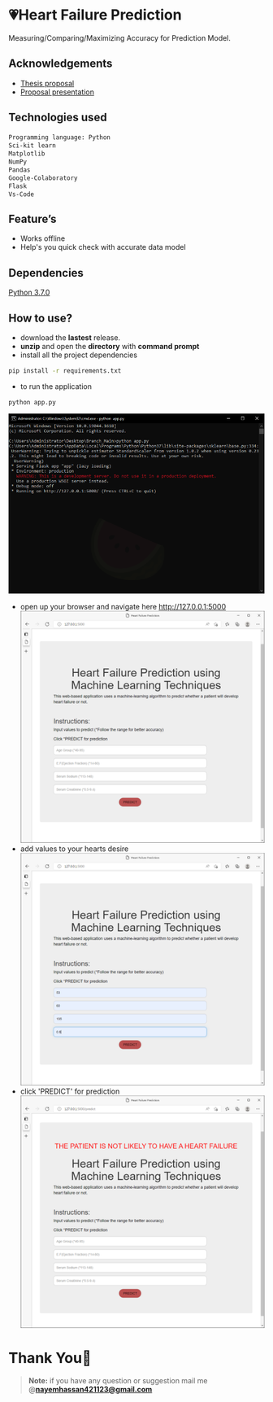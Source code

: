 # 💗Heart Failure Prediction

Measuring/Comparing/Maximizing Accuracy for Prediction Model.


## Acknowledgements

 - [Thesis proposal](https://docs.google.com/document/d/1IQe3Nw3bk4S1EnBnp0eftJC5aFsVZTyO/edit?usp=sharing&ouid=107669986898554544562&rtpof=true&sd=true)
 - [Proposal presentation](https://docs.google.com/presentation/d/1bidV-TzWJBCFlaJJP6e8bWn1TNmrG0Xx/edit?usp=sharing&ouid=107669986898554544562&rtpof=true&sd=true)

## Technologies used
    Programming language: Python
    Sci-kit learn
    Matplotlib
    NumPy
    Pandas
    Google-Colaboratory
    Flask
    Vs-Code

## Feature’s
   - Works offline
   - Help's you quick check with accurate data model

## Dependencies
[Python 3.7.0](https://www.python.org/downloads/release/python-370/)

## How to use?
 - download the **lastest** release.
 - **unzip** and open the **directory** with **command prompt**
 - install all the project dependencies
```bash
pip install -r requirements.txt
```
 - to run the application
```bash
python app.py
```
![](https://github.com/Nayemhasan/Heart_Failure_Prediction/blob/main/Final/pics/1.png)
 - open up your browser and navigate here http://127.0.0.1:5000 
![](https://github.com/Nayemhasan/Heart_Failure_Prediction/blob/main/Final/pics/2.png)
 - add values to your hearts desire
![](https://github.com/Nayemhasan/Heart_Failure_Prediction/blob/main/Final/pics/3.png)
 - click 'PREDICT' for prediction
![](https://github.com/Nayemhasan/Heart_Failure_Prediction/blob/main/Final/pics/4.png)

# Thank You🙏
> **Note:** if you have any question or suggestion mail me @**nayemhassan421123@gmail.com** 
